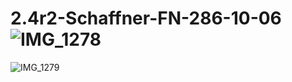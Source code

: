 # 2.4r2-Schaffner-FN-286-10-06![IMG_1278](https://user-images.githubusercontent.com/47065849/159349964-881ce2c0-30f8-479a-921c-65cc2727a468.jpeg)
![IMG_1279](https://user-images.githubusercontent.com/47065849/159350012-9886aa2d-ed1c-409c-b4eb-7806771b7879.jpeg)
